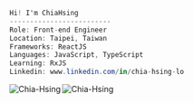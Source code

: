 ```csharp
Hi! I'm ChiaHsing
-------------------------
Role: Front-end Engineer
Location: Taipei, Taiwan
Frameworks: ReactJS
Languages: JavaScript, TypeScript
Learning: RxJS
Linkedin: www.linkedin.com/in/chia-hsing-lo
```

<p align="left"><img align="left" src="https://github-readme-stats.vercel.app/api/top-langs?username=Chia-Hsing&show_icons=true&locale=en&layout=compact" alt="Chia-Hsing" /></p>

<p><img align="center" src="https://github-readme-stats.vercel.app/api?username=Chia-Hsing" alt="Chia-Hsing" /></p>
